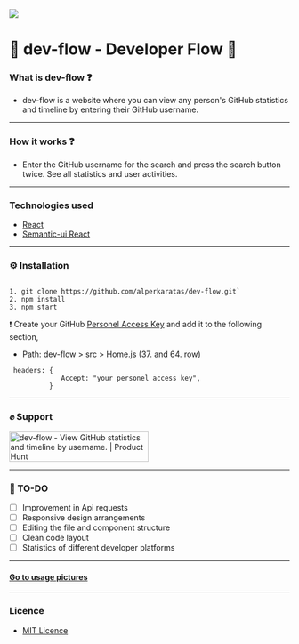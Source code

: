 <img width={200} height={200} src="https://i.ibb.co/KqQ8Pfw/icon.png"/>

# 🎉  dev-flow - Developer Flow  🎉

### What is dev-flow ❓ 
 * dev-flow is a website where you can view any person's GitHub statistics and timeline by entering their GitHub username.
 ---
### How it works ❓
  * Enter the GitHub username for the search and press the search button twice. See all statistics and user activities.
 --- 
### Technologies used
  * [React](https://github.com/facebook/react)
  * [Semantic-ui React](https://react.semantic-ui.com/)
 ---
### ⚙️ Installation
 ```
 
 1. git clone https://github.com/alperkaratas/dev-flow.git`
 2. npm install
 3. npm start
 
 ```
 ❗️ Create your GitHub [Personel Access Key](https://github.com/settings/tokens) and add it to the following section,
  - Path: dev-flow > src > Home.js (37. and 64. row) 
 ```
  headers: {
              Accept: "your personel access key",
           }
 ```
 ---
 ### ✊ Support
 
 <a href="https://www.producthunt.com/posts/dev-flow?utm_source=badge-featured&utm_medium=badge&utm_souce=badge-dev-flow" target="_blank"><img src="https://api.producthunt.com/widgets/embed-image/v1/featured.svg?post_id=280541&theme=dark" alt="dev-flow - View GitHub statistics and timeline by username. | Product Hunt" style="width: 250px; height: 54px;" width="250" height="54" /></a>
 
 ---
 ### 📝 TO-DO
 
- [ ] Improvement in Api requests
- [ ] Responsive design arrangements
- [ ] Editing the file and component structure
- [ ] Clean code layout
- [ ] Statistics of different developer platforms
 ---
 #### [Go to usage pictures](https://github.com/alperkaratas/dev-flow/tree/master/src/usage-pictures)
 ---
 
### Licence

* [MIT Licence](https://github.com/alperkaratas/dev-flow/blob/master/LICENSE) 


 

